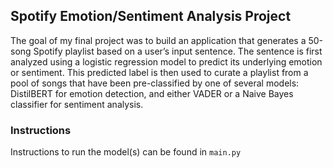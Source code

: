 ## Spotify Emotion/Sentiment Analysis Project
The goal of my final project was to build an application that generates a 50-song Spotify playlist based on a user’s input sentence. The sentence is first analyzed using a logistic regression model to predict its underlying emotion or sentiment. This predicted label is then used to curate a playlist from a pool of songs that have been pre-classified by one of several models: DistilBERT for emotion detection, and either VADER or a Naive Bayes classifier for sentiment analysis.

### Instructions
Instructions to run the model(s) can be found in `main.py`
